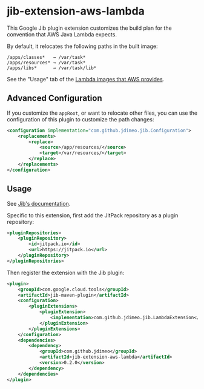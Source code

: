 # jib-extension-aws-lambda

This Google Jib plugin extension customizes the build plan for the convention that AWS Java Lambda expects.

By default, it relocates the following paths in the built image:

```
/apps/classes*   → /var/task*
/apps/resources* → /var/task*
/apps/libs*      → /var/task/lib*
```

See the "Usage" tab of the [Lambda images that AWS provides](https://gallery.ecr.aws/lambda/java).

## Advanced Configuration

If you customize the `appRoot`, or want to relocate other files, you can use the configuration of this plugin to customize the path changes:

```xml
<configuration implementation="com.github.jdimeo.jib.Configuration">
	<replacements>
		<replace>
			<source>/app/resources/</source>
			<target>/var/resources/</target>
		</replace>
	</replacements>
</configuration>
```

## Usage

See [Jib's documentation](https://github.com/GoogleContainerTools/jib-extensions?tab=readme-ov-file#using-jib-plugin-extensions).

Specific to this extension, first add the JitPack repository as a plugin repository:

```xml
<pluginRepositories>
	<pluginRepository>
		<id>jitpack.io</id>
	    <url>https://jitpack.io</url>
	</pluginRepository>
</pluginRepositories>
```

Then register the extension with the Jib plugin:

```xml
<plugin>
	<groupId>com.google.cloud.tools</groupId>
	<artifactId>jib-maven-plugin</artifactId>
	<configuration>
		<pluginExtensions>
			<pluginExtension>
				<implementation>com.github.jdimeo.jib.LambdaExtension</implementation>
			</pluginExtension>
		</pluginExtensions>
	</configuration>
	<dependencies>
		<dependency>
			<groupId>com.github.jdimeo</groupId>
			<artifactId>jib-extension-aws-lambda</artifactId>
			<version>0.2.0</version>
		</dependency>
	</dependencies>
</plugin>
```
